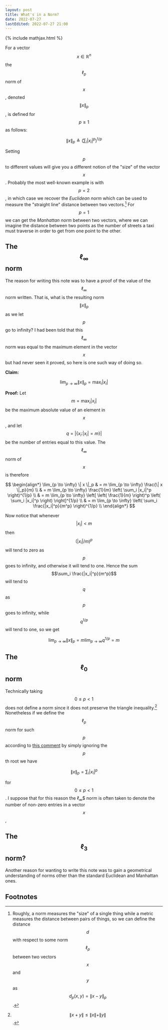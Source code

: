 ```yaml
---
layout: post
title: What's in a Norm?
date: 2022-07-27
lastEdited: 2022-07-27 21:00
---
```


{% include mathjax.html %}

For a vector $$x \in \mathbb{R}^n$$ the $$\ell_p$$ norm of $$x$$, denoted
$$\| x \|_p$$, is defined for $$p \ge 1$$ as follows:

$$ \| x \|_p \triangleq \left( \sum_i |x_i|^p \right)^{1/p} $$

Setting $$p$$ to different values will give you a different notion of the
"size" of the vector $$x$$. Probably the most well-known example is with
$$p=2$$, in which case we recover the _Euclidean norm_ which can be used to
measure the "straight line" distance between two vectors.[^1] For $$p=1$$ we
can get the _Manhattan norm_ between two vectors, where we can imagine the
distance between two points as the number of streets a taxi must traverse in
order to get from one point to the other.

## The $$\ell_\infty$$ norm

The reason for writing this note was to have a proof of the value of the
$$\ell_\infty$$ norm written. That is, what is the resulting norm $$\| x \|_p$$
as we let $$p$$ go to infinity? I had been told that this $$\ell_\infty$$ norm
was equal to the maximum element in the vector $$x$$ but had never seen it
proved, so here is one such way of doing so.

**Claim:**

$$ \lim_{p \to \infty} \| x \|_p = \max_i |x_i| $$

**Proof:** Let $$m = \max_i |x_i|$$ be the maximum absolute value of an element
in $$x$$, and let $$q = | \{ x_i : |x_i| = m \} |$$ be the number of entries
equal to this value. The $$\ell_\infty$$ norm of $$x$$ is therefore

$$
\begin{align*}
\lim_{p \to \infty} \| x \|_p
& = m \lim_{p \to \infty} \frac{\| x \|_p}{m} \\
& = m \lim_{p \to \infty} \frac{1}{m} \left( \sum_i |x_i|^p \right)^{1/p} \\
& = m \lim_{p \to \infty} \left[ \left( \frac{1}{m} \right)^p \left( \sum_i |x_i|^p \right) \right]^{1/p} \\
& = m \lim_{p \to \infty} \left( \sum_i \frac{|x_i|^p}{m^p} \right)^{1/p} \\
\end{align*}
$$

Now notice that whenever $$|x_i| < m$$ then $$(|x_i|/m)^p$$ will tend to zero
as $$p$$ goes to infinity, and otherwise it will tend to one. Hence the sum
$$\sum_i \frac{|x_i|^p}{m^p}$$ will tend to $$q$$ as $$p$$ goes to infinity,
while $$q^{1/p}$$ will tend to one, so we get

$$
\lim_{p \to \infty} \| x \|_p = m \lim_{p \to \infty} q^{1/p} = m
$$

## The $$\ell_0$$ norm

Technically taking $$0 \le p < 1$$ does not define a norm since it does not
preserve the triangle inequality.[^2] Nonetheless if we define the $$\ell_p$$
norm for such $$p$$ according to [this comment](https://www.quora.com/What-is-the-L0-norm-in-linear-algebra?share=1) by simply ignoring the $$p$$th root we have

$$ \| x \|_p = \sum_i |x_i|^p $$

for $$0 \le p < 1$$. I suppose that for this reason the $\ell_\infty$$ norm is often taken to denote the number of non-zero entries in a vector $$x$$, 

## The $$\ell_3$$ norm?

Another reason for wanting to write this note was to gain a geometrical
understanding of norms other than the standard Euclidean and Manhattan ones.

## Footnotes

[^1]: Roughly, a norm measures the "size" of a single thing while a metric measures the distance between pairs of things, so we can define the distance $$d$$ with respect to some norm $$\ell_p$$ between two vectors $$x$$ and $$y$$ as $$d_p(x,y) = \| x - y \|_p$$.

[^2]: $$\| x+y \| \le \| x \| + \| y \| $$.
